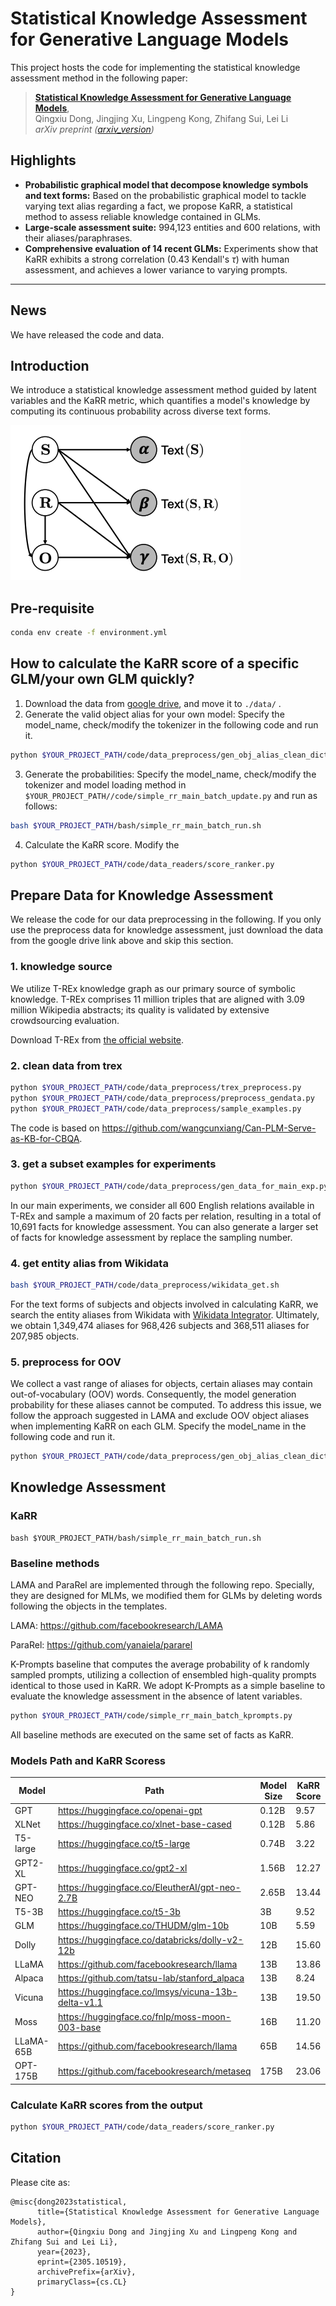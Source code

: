 # Statistical Knowledge Assessment for Generative Language Models
This project hosts the code for implementing the statistical knowledge assessment method in the following paper:

> [**Statistical Knowledge Assessment for Generative Language Models**](https://arxiv.org/abs/1912.04488),            
> Qingxiu Dong, Jingjing Xu, Lingpeng Kong, Zhifang Sui, Lei Li   
> *arXiv preprint ([arxiv_version](https://arxiv.org/abs/2305.10519))*   



## Highlights
- **Probabilistic graphical model that decompose knowledge symbols and text forms:** Based on the probabilistic graphical model to tackle varying text alias regarding a fact, we propose KaRR, a statistical method to assess reliable knowledge contained in GLMs.
- **Large-scale assessment suite:** 994,123 entities and 600 relations, with their aliases/paraphrases.
- **Comprehensive evaluation of 14 recent GLMs:** Experiments show that KaRR  exhibits a strong correlation (0.43 Kendall's $\tau$) with human assessment, and achieves a lower variance to varying prompts.


---
## News
We have released the code and data.

## Introduction
We introduce a statistical knowledge assessment method guided by latent variables and the KaRR metric, which quantifies a model's knowledge by computing its continuous probability across diverse text forms.  

![highlights](highlights.png)

## Pre-requisite
```bash
conda env create -f environment.yml
```
## How to calculate the KaRR score of a specific GLM/your own GLM quickly?
1. Download the data from [google drive](https://drive.google.com/drive/folders/1N86h0LL9GS8BVsnXwl42vQXGISVA2vB-?usp=sharing), and move it to `./data/` .
2. Generate the valid object alias for your own model: Specify the model_name, check/modify the tokenizer in the following code and run it.
```bash
python $YOUR_PROJECT_PATH/code/data_preprocess/gen_obj_alias_clean_dict.py
```
3. Generate the probabilities:  Specify the model_name, check/modify the tokenizer and model loading method in `$YOUR_PROJECT_PATH//code/simple_rr_main_batch_update.py` and run as follows:
```bash
bash $YOUR_PROJECT_PATH/bash/simple_rr_main_batch_run.sh
```
4. Calculate the KaRR score. Modify the 
```bash
python $YOUR_PROJECT_PATH/code/data_readers/score_ranker.py
```

## Prepare Data for Knowledge Assessment
We release the code for our data preprocessing in the following. If you only use the preprocess data for knowledge assessment, just download the data from the google drive link above and skip this section.

### 1. knowledge source
We utilize T-REx knowledge graph as our primary source of symbolic knowledge. T-REx comprises 11 million triples that are aligned with 3.09 million Wikipedia abstracts; its quality is validated by extensive crowdsourcing evaluation.

Download T-REx from [the official website](https://hadyelsahar.github.io/t-rex/).

### 2. clean data from trex
```bash
python $YOUR_PROJECT_PATH/code/data_preprocess/trex_preprocess.py
python $YOUR_PROJECT_PATH/code/data_preprocess/preprocess_gendata.py
python $YOUR_PROJECT_PATH/code/data_preprocess/sample_examples.py
```
The code is based on https://github.com/wangcunxiang/Can-PLM-Serve-as-KB-for-CBQA.

### 3. get a subset examples for experiments
```bash
python $YOUR_PROJECT_PATH/code/data_preprocess/gen_data_for_main_exp.py
```
In our main experiments, we consider all 600 English relations available in T-REx and sample a maximum of 20 facts per relation, resulting in a total of 10,691 facts for knowledge assessment. You can also generate a larger set of facts for knowledge assessment by replace the sampling number.

### 4. get entity alias from Wikidata
```bash
bash $YOUR_PROJECT_PATH/code/data_preprocess/wikidata_get.sh
```
For the text forms of subjects and objects involved in calculating KaRR, we search the entity aliases from Wikidata with [Wikidata Integrator](https://github.com/SuLab/WikidataIntegrator). Ultimately, we obtain 1,349,474 aliases for 968,426 subjects and 368,511 aliases for 207,985 objects.

### 5. preprocess for OOV
We collect a vast range of aliases for objects, certain aliases may contain out-of-vocabulary (OOV) words. Consequently, the model generation probability for these aliases cannot be computed. To address this issue, we follow the approach suggested in LAMA and exclude OOV object aliases when implementing KaRR on each GLM.
Specify the model_name in the following code and run it.
```bash
python $YOUR_PROJECT_PATH/code/data_preprocess/gen_obj_alias_clean_dict.py
```
## Knowledge Assessment 

### KaRR
```
bash $YOUR_PROJECT_PATH/bash/simple_rr_main_batch_run.sh
```

### Baseline methods
LAMA and ParaRel are implemented through the following repo. Specially, they are designed for MLMs, we modified them for GLMs by deleting words following the objects in the templates. 

LAMA: https://github.com/facebookresearch/LAMA

ParaRel: https://github.com/yanaiela/pararel

K-Prompts baseline that computes the average probability of k randomly sampled prompts, utilizing a collection of ensembled high-quality prompts identical to those used in KaRR. We adopt K-Prompts as a simple baseline to evaluate the knowledge assessment in the absence of latent variables.

```bash
python $YOUR_PROJECT_PATH/code/simple_rr_main_batch_kprompts.py
```
All baseline methods are executed on the same set of facts as KaRR. 

### Models Path and KaRR Scoress
| Model | Path | Model Size | KaRR Score | 
| --- | --- |  --- | --- |
| GPT | https://huggingface.co/openai-gpt | 0.12B | 9.57|
| XLNet | https://huggingface.co/xlnet-base-cased | 0.12B | 5.86|
| T5-large | https://huggingface.co/t5-large | 0.74B | 3.22|
| GPT2-XL | https://huggingface.co/gpt2-xl | 1.56B | 12.27|
| GPT-NEO | https://huggingface.co/EleutherAI/gpt-neo-2.7B |2.65B | 13.44|
| T5-3B | https://huggingface.co/t5-3b | 3B | 9.52|
| GLM | https://huggingface.co/THUDM/glm-10b | 10B | 5.59|
| Dolly | https://huggingface.co/databricks/dolly-v2-12b | 12B | 15.60|
| LLaMA | https://github.com/facebookresearch/llama | 13B | 13.86|
| Alpaca | https://github.com/tatsu-lab/stanford_alpaca | 13B | 8.24|
| Vicuna | https://huggingface.co/lmsys/vicuna-13b-delta-v1.1 | 13B | 19.50|
| Moss | https://huggingface.co/fnlp/moss-moon-003-base | 16B | 11.20 |
| LLaMA-65B | https://github.com/facebookresearch/llama | 65B | 14.56 |
| OPT-175B |https://github.com/facebookresearch/metaseq | 175B | 23.06|

### Calculate KaRR scores from the output
```bash
python $YOUR_PROJECT_PATH/code/data_readers/score_ranker.py
```
## Citation
Please cite as:
```
@misc{dong2023statistical,
      title={Statistical Knowledge Assessment for Generative Language Models}, 
      author={Qingxiu Dong and Jingjing Xu and Lingpeng Kong and Zhifang Sui and Lei Li},
      year={2023},
      eprint={2305.10519},
      archivePrefix={arXiv},
      primaryClass={cs.CL}
}
```




